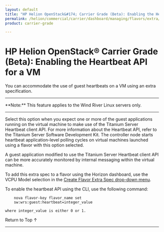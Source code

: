 ```yaml
---
layout: default
title: "HP Helion OpenStack&#174; Carrier Grade (Beta): Enabling the Heartbeat API for a VM"
permalink: /helion/commercial/carrier/dashboard/managing/flavors/extra/api/
product: carrier-grade

---
```

<!--UNDER REVISION-->

<script>

function PageRefresh {
onLoad="window.refresh"
}

PageRefresh();

</script>

<!-- <p style="font-size: small;"> <a href="/helion/commercial/carrier/ga1/install/">&#9664; PREV</a> | <a href="/helion/commercial/carrier/ga1/install-overview/">&#9650; UP</a> | <a href="/helion/commercial/carrier/ga1/">NEXT &#9654;</a></p> -->

# HP Helion OpenStack&#174; Carrier Grade (Beta): Enabling the Heartbeat API for a VM

You can accommodate the use of guest heartbeats on a VM using an extra specification.

<hr>
**Note:** This feature applies to the Wind River Linux servers only.
<hr>

Select this option when you expect one or more of the guest applications running on the virtual machine to make use of the Titanium Server Heartbeat client API. For more information about the Heartbeat API, refer to the Titanium
Server Software Development Kit. The controller node starts heartbeat application-level polling cycles on virtual machines launched using a flavor with this option selected.

A guest application modified to use the Titanium Server Heartbeat client API can be more accurately monitored by
internal messaging within the virtual machine.

To add this extra spec to a flavor using the Horizon dashboard, use the VCPU Model selection in the [Create Flavor Extra Spec drop-down menu](/helion/commercial/carrier/dashboard/managing/flavors/extra/).

To enable the heartbeat API using the CLI, use the following command:

		nova flavor-key flavor_name set
		sw:wrs:guest:heartbeat=integer_value

	where integer_value is either 0 or 1.


<a href="#top" style="padding:14px 0px 14px 0px; text-decoration: none;"> Return to Top &#8593; </a>


----
